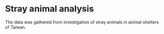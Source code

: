 # Stray animal analysis

The data was gathered from investigation of stray animals in animal shelters of Taiwan.
